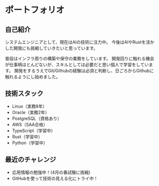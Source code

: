 # ポートフォリオ

## 自己紹介
システムエンジニアとして、現在はAIの技術に注力中。
今後はAIやRustを活かした開発にも挑戦していきたいと思っています。

普段はインフラ周りの構築や保守の業務をしています。
開発回りに触れる機会が仕事柄ほとんどないが、スキルとしては必要だと思い個人で学習をしています。
開発をするうえでGit/Githubの経験は必須と判断し、日ごろからGithubに触れるようにし始めました。

## 技術スタック
- Linux（実務8年）
- Oracle（実務2年）
- PostgreSQL（資格あり）
- AWS（SAA合格）
- TypeScript（学習中）
- Rust（学習中）
- Python（学習中）

## 最近のチャレンジ
- 応用情報の勉強中！(4月の春試験に挑戦)
- GitHubを使って技術の見える化にトライ中！

